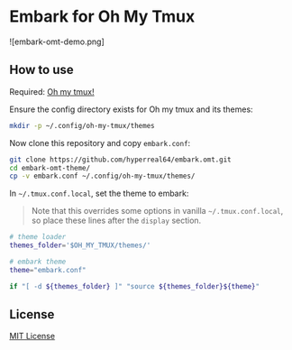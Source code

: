 # Embark for Oh My Tmux

![embark-omt-demo.png]

## How to use

Required: [Oh my tmux!](https://github.com/gpakosz/.tmux)

Ensure the config directory exists for Oh my tmux and its themes:

```bash
mkdir -p ~/.config/oh-my-tmux/themes
```

Now clone this repository and copy `embark.conf`:

```bash
git clone https://github.com/hyperreal64/embark.omt.git
cd embark-omt-theme/
cp -v embark.conf ~/.config/oh-my-tmux/themes/
```

In `~/.tmux.conf.local`, set the theme to embark:

> Note that this overrides some options in vanilla `~/.tmux.conf.local`, so place these lines after the `display` section.

```bash
# theme loader
themes_folder='$OH_MY_TMUX/themes/'

# embark theme
theme="embark.conf"

if "[ -d ${themes_folder} ]" "source ${themes_folder}${theme}"
```

## License

[MIT License](https://github.com/hyperreal64/embark-omt-theme/blob/master/LICENSE)
